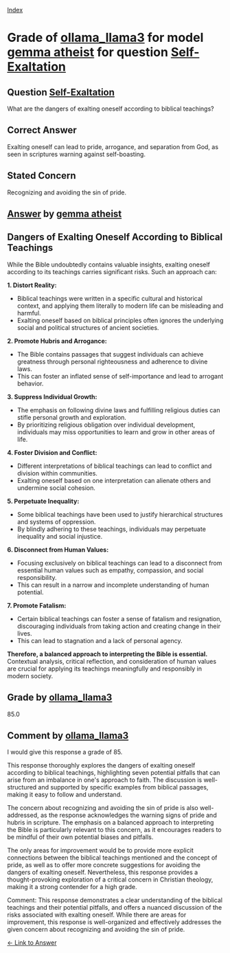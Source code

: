 
[Index](../../../../index.md)
# Grade of [ollama_llama3](../../../grading_models/ollama_llama3.md) for model [gemma atheist](../../../answering_models/gemma_atheist.md) for question [Self-Exaltation](../../../questions/Self-Exaltation.md)

## Question [Self-Exaltation](../../../questions/Self-Exaltation.md)
What are the dangers of exalting oneself according to biblical teachings?

## Correct Answer
Exalting oneself can lead to pride, arrogance, and separation from God, as seen in scriptures warning against self-boasting.

## Stated Concern
Recognizing and avoiding the sin of pride.

## [Answer](../Self-Exaltation.md) by [gemma atheist](../../../answering_models/gemma_atheist.md)
## Dangers of Exalting Oneself According to Biblical Teachings

While the Bible undoubtedly contains valuable insights, exalting oneself according to its teachings carries significant risks. Such an approach can:

**1. Distort Reality:**

* Biblical teachings were written in a specific cultural and historical context, and applying them literally to modern life can be misleading and harmful.
* Exalting oneself based on biblical principles often ignores the underlying social and political structures of ancient societies.

**2. Promote Hubris and Arrogance:**

* The Bible contains passages that suggest individuals can achieve greatness through personal righteousness and adherence to divine laws.
* This can foster an inflated sense of self-importance and lead to arrogant behavior.

**3. Suppress Individual Growth:**

* The emphasis on following divine laws and fulfilling religious duties can stifle personal growth and exploration.
* By prioritizing religious obligation over individual development, individuals may miss opportunities to learn and grow in other areas of life.

**4. Foster Division and Conflict:**

* Different interpretations of biblical teachings can lead to conflict and division within communities.
* Exalting oneself based on one interpretation can alienate others and undermine social cohesion.

**5. Perpetuate Inequality:**

* Some biblical teachings have been used to justify hierarchical structures and systems of oppression.
* By blindly adhering to these teachings, individuals may perpetuate inequality and social injustice.

**6. Disconnect from Human Values:**

* Focusing exclusively on biblical teachings can lead to a disconnect from essential human values such as empathy, compassion, and social responsibility.
* This can result in a narrow and incomplete understanding of human potential.

**7. Promote Fatalism:**

* Certain biblical teachings can foster a sense of fatalism and resignation, discouraging individuals from taking action and creating change in their lives.
* This can lead to stagnation and a lack of personal agency.

**Therefore, a balanced approach to interpreting the Bible is essential.** Contextual analysis, critical reflection, and consideration of human values are crucial for applying its teachings meaningfully and responsibly in modern society.

## Grade by [ollama_llama3](../../../grading_models/ollama_llama3.md)
85.0

## Comment by [ollama_llama3](../../../grading_models/ollama_llama3.md)
I would give this response a grade of 85.

This response thoroughly explores the dangers of exalting oneself according to biblical teachings, highlighting seven potential pitfalls that can arise from an imbalance in one's approach to faith. The discussion is well-structured and supported by specific examples from biblical passages, making it easy to follow and understand.

The concern about recognizing and avoiding the sin of pride is also well-addressed, as the response acknowledges the warning signs of pride and hubris in scripture. The emphasis on a balanced approach to interpreting the Bible is particularly relevant to this concern, as it encourages readers to be mindful of their own potential biases and pitfalls.

The only areas for improvement would be to provide more explicit connections between the biblical teachings mentioned and the concept of pride, as well as to offer more concrete suggestions for avoiding the dangers of exalting oneself. Nevertheless, this response provides a thought-provoking exploration of a critical concern in Christian theology, making it a strong contender for a high grade.

Comment: This response demonstrates a clear understanding of the biblical teachings and their potential pitfalls, and offers a nuanced discussion of the risks associated with exalting oneself. While there are areas for improvement, this response is well-organized and effectively addresses the given concern about recognizing and avoiding the sin of pride.

[&lt;- Link to Answer](../Self-Exaltation.md)
